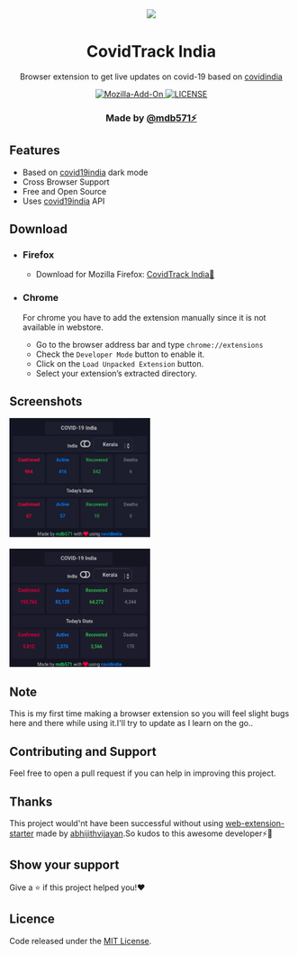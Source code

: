 <div align="center"><img width="150" src="source/assets/icons/favicon-128.png" /></div>
<h1 align="center">CovidTrack India</h1>
<p align="center">Browser extension to get live updates on covid-19 based on <a href="https://covid19india.org">covidindia</a></p>
<div align="center">
  <a href="https://github.com/mdb571/covidtrack-extension/releases/">
    <img src="https://img.shields.io/amo/v/{368574fc-6a14-4943-beb2-4b9dfb0c0a6b}?style=flat-square" alt="Mozilla-Add-On" />
  </a>
  <a href="https://github.com/mdb571/covidtrack-extension/blob/master/LICENSE">
    <img src="https://img.shields.io/github/license/mdb571/covidtrack-extension?style=flat-square" alt="LICENSE" />
  </a>
</div>
<h3 align="center">Made by <a href="https://github.com/mdb571">@mdb571⚡</a></h3>

## Features

- Based on [covid19india](https://api.covid19india.org/) dark mode
- Cross Browser Support
- Free and Open Source
- Uses [covid19india](https://api.covid19india.org/) API

## Download
  - ### Firefox
  
     - Download for Mozilla Firefox: [CovidTrack India🦠](https://addons.mozilla.org/en-US/firefox/addon/covidtrack-india/)

 - ### Chrome
   For chrome you have to add the extension manually since it is not available in webstore.
 
    - Go to the browser address bar and type `chrome://extensions`
    - Check the `Developer Mode` button to enable it.
    - Click on the `Load Unpacked Extension` button.
    - Select your extension’s extracted directory.
  
## Screenshots

<div>
  <img width="250" src="screenshot/1.png" alt="nation" />
</div>
<br/>
<div>
  <img width="250" src="screenshot/2.png" alt="states" />
</div>


## Note

This is my first time making a browser extension so you will feel slight bugs here and there while using it.I'll try to update as I learn on the go.. 

## Contributing and Support

Feel free to open a pull request if you can help in improving this project.

## Thanks

This project would'nt have been successful without using [web-extension-starter](https://github.com/abhijithvijayan/web-extension-starter) made by [abhijithvijayan](https://github.com/abhijithvijayan).So kudos to this awesome developer⚡🎉


## Show your support

Give a ⭐️ if this project helped you!❤️

## Licence

Code released under the [MIT License](LICENSE).
